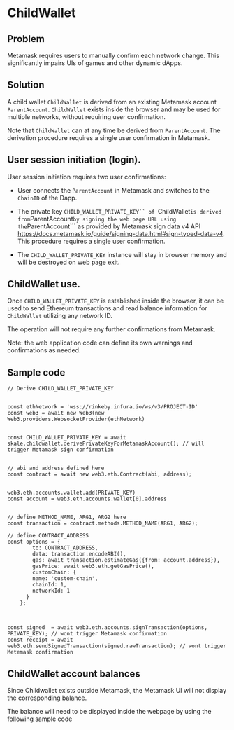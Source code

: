 # ChildWallet

## Problem
Metamask requires users to manually confirm each network change. This significantly impairs UIs of games and other dynamic dApps.


## Solution

A child wallet ```ChildWallet``` is derived from an existing Metamask account ```ParentAccount```.  ```ChildWallet``` exists inside the browser and may be used for multiple networks, without requiring user confirmation.

Note that ```ChildWallet``` can at any time be derived from ```ParentAccount```. The derivation procedure requires a single user confirmation in Metamask.


##  User session initiation (login).

User session initiation requires two user confirmations:

- User connects the ```ParentAccount``` in Metamask and switches to the ```ChainID``` of the Dapp.

- The private key ```CHILD_WALLET_PRIVATE_KEY`` of ```ChildWallet``` is derived from ```ParentAccount``` by signing the web page URL using the ```ParentAccount``` as provided by Metamask sign data v4 API  https://docs.metamask.io/guide/signing-data.html#sign-typed-data-v4. This procedure requires a single user confirmation.   


- The ```CHILD_WALLET_PRIVATE_KEY``` instance will stay in browser memory and will be destroyed on web page exit.   


##  ChildWallet use.

Once ```CHILD_WALLET_PRIVATE_KEY``` is established inside the browser, it can be used to send Ethereum transactions and read balance information for ```ChildWallet``` utilizing any network ID.  

The operation will not require any further confirmations from Metamask.

Note: the web application code can define its own warnings and confirmations as needed.



## Sample code 

```
// Derive CHILD_WALLET_PRIVATE_KEY 


const ethNetwork = 'wss://rinkeby.infura.io/ws/v3/PROJECT-ID'
const web3 = await new Web3(new Web3.providers.WebsocketProvider(ethNetwork)


const CHILD_WALLET_PRIVATE_KEY = await skale.childwallet.derivePrivateKeyForMetamaskAccount(); // will trigger Metamask sign confirmation


// abi and address defined here
const contract = await new web3.eth.Contract(abi, address);


web3.eth.accounts.wallet.add(PRIVATE_KEY)
const account = web3.eth.accounts.wallet[0].address


// define METHOD_NAME, ARG1, ARG2 here
const transaction = contract.methods.METHOD_NAME(ARG1, ARG2);

// define CONTRACT_ADDRESS
const options = {
        to: CONTRACT_ADDRESS,
        data: transaction.encodeABI(),
        gas: await transaction.estimateGas({from: account.address}),
        gasPrice: await web3.eth.getGasPrice(),
        customChain: {
        name: 'custom-chain',
        chainId: 1,
        networkId: 1
      }        
    };



const signed  = await web3.eth.accounts.signTransaction(options, PRIVATE_KEY); // wont trigger Metamask confirmation
const receipt = await web3.eth.sendSignedTransaction(signed.rawTransaction); // wont trigger Metemask confirmation

```


## ChildWallet account balances


Since Childwallet exists outside Metamask, the Metamask UI will not display the corresponding balance.

The balance will need to be displayed inside the webpage by using the following sample code








